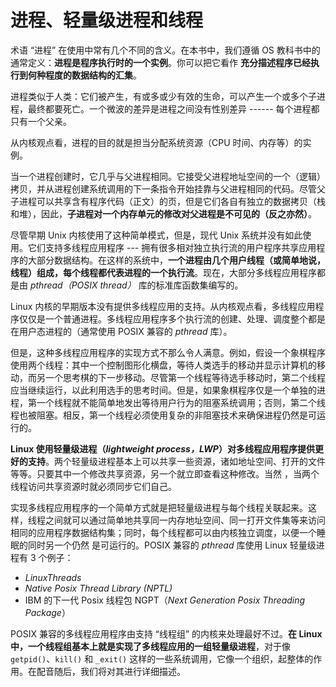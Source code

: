 # 进程、轻量级进程和线程

术语 “进程” 在使用中常有几个不同的含义。在本书中，我们遵循 OS 教科书中的通常定义：**进程是程序执行时的一个实例**。你可以把它看作 **充分描述程序已经执行到何种程度的数据结构的汇集**。

进程类似于人类：它们被产生，有或多或少有效的生命，可以产生一个或多个子进程，最终都要死亡。一个微波的差异是进程之间没有性别差异 ------ 每个进程都只有一个父亲。

从内核观点看，进程的目的就是担当分配系统资源（CPU 时间、内存等）的实例。

当一个进程创建时，它几乎与父进程相同。它接受父进程地址空间的一个（逻辑）拷贝，并从进程创建系统调用的下一条指令开始挂靠与父进程相同的代码。尽管父子进程可以共享含有程序代码（正文）的页，但是它们各自有独立的数据拷贝（栈和堆），因此，**子进程对一个内存单元的修改对父进程是不可见的（反之亦然）**。

尽管早期  Unix 内核使用了这种简单模式，但是，现代 Unix 系统并没有如此使用。它们支持多线程应用程序 --- 拥有很多相对独立执行流的用户程序共享应用程序的大部分数据结构。在这样的系统中，**一个进程由几个用户线程（或简单地说，线程）组成，每个线程都代表进程的一个执行流**。现在，大部分多线程应用程序都是由 *pthread（POSIX thread）* 库的标准库函数集编写的。

Linux 内核的早期版本没有提供多线程应用的支持。从内核观点看，多线程应用程序仅仅是一个普通进程。多线程应用程序多个执行流的创建、处理、调度整个都是在用户态进程的（通常使用 POSIX 兼容的 *pthread* 库）。

但是，这种多线程应用程序的实现方式不那么令人满意。例如，假设一个象棋程序使用两个线程：其中一个控制图形化横盘，等待人类选手的移动并显示计算机的移动，而另一个思考棋的下一步移动。尽管第一个线程等待选手移动时，第二个线程应当继续运行，以此利用选手的思考时间。但是，如果象棋程序仅是一个单独的进程，第一个线程就不能简单地发出等待用户行为的阻塞系统调用；否则，第二个线程也被阻塞。相反，第一个线程必须使用复杂的非阻塞技术来确保进程仍然是可运行的。

**Linux 使用轻量级进程（*lightweight process，LWP*）对多线程应用程序提供更好的支持**。两个轻量级进程基本上可以共享一些资源，诸如地址空间、打开的文件等等。只要其中一个修改共享资源，另一个就立即查看这种修改。当然 ，当两个线程访问共享资源时就必须同步它们自己。

实现多线程应用程序的一个简单方式就是把轻量级进程与每个线程关联起来。这样，线程之间就可以通过简单地共享同一内存地址空间、同一打开文件集等来访问相同的应用程序数据结构集；同时，每个线程都可以由内核独立调度，以便一个睡眠的同时另一个仍然 是可运行的。POSIX 兼容的 *pthread* 库使用 Linux 轻量级进程有 3 个例子：
- *LinuxThreads*
- *Native Posix Thread Library (NPTL)*
- IBM 的下一代 Posix 线程包 NGPT（*Next Generation Posix Threading Package*）

POSIX 兼容的多线程应用程序由支持 “线程组” 的内核来处理最好不过。**在 Linux 中，一个线程组基本上就是实现了多线程应用的一组轻量级进程**，对于像 `getpid()`、`kill()` 和 `_exit()` 这样的一些系统调用，它像一个组织，起整体的作用。在配音随后，我们将对其进行详细描述。

